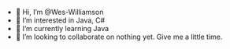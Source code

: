 - 👋 Hi, I’m @Wes-Williamson
- 👀 I’m interested in Java, C#
- 🌱 I’m currently learning Java
- 💞️ I’m looking to collaborate on nothing yet. Give me a little time.

<!---
Wes-Williamson/Wes-Williamson is a ✨ special ✨ repository because its `README.md` (this file) appears on your GitHub profile.
You can click the Preview link to take a look at your changes.
--->
